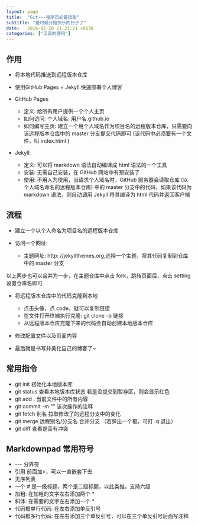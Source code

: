 ```yaml
---
layout: page
title:  "Git---程序员必备技能"
subtitle: "是时候开始快乐的日子了"
date:   2016-05-20 21:21:21 +0530
categories: ["工具的使用"]
---
```


## 作用 

- 将本地代码推送到远程版本仓库

- 使用GitHub Pages + Jekyll 快速部署个人博客

- GitHub Pages
    - 定义: 给所有用户提供一个个人主页
    - 如何访问: 个人域名: 用户名.github.io
    - 如何编写主页: 建立一个用个人域名作为项目名的远程版本仓库，只需要向该远程版本仓库中的 master 分支提交代码即可 (该代码中必须要有一个文件，叫 index.html ) 

- Jekyll:
    - 定义: 可以将 markdown 语法自动编译成 html 语法的一个工具
    - 安装: 无需自己安装，在 GitHub 网站中有预安装了
    - 使用: 不用人为使用，当请求个人域名时，GitHub 服务器会读取仓库 (以个人域名命名的远程版本仓库) 中的 master 分支中的代码，如果该代码为 markdown 语法，则自动调用 Jekyll 将其编译为 html 代码并返回客户端

## 流程 
- 建立一个以个人命名为项目名的远程版本仓库

- 访问一个网址:
    - 主题网址: http: //jekyllthemes.org,选择一个主题，将其代码复制到仓库中的 master 分支

以上两步也可以合并为一步，在主题仓库中点击 fork，跳转页面后，点击 setting 设置仓库名即可

- 将远程版本仓库中的代码克隆到本地
    - 点击头像，点 code，就可以复制链接
    - 在文件打开终端执行克隆: git clone -b 链接
    - 从远程版本仓库克隆下来的代码会自动创建本地版本仓库

- 修改配置文件以及页面内容

- 最后就是书写并美化自己的博客了~

## 常用指令 

- git init 初始化本地版本库
- git status 查看本地版本库状态
    若是没提交到暂存区，则会显示红色
- git add . 当前文件中的所有内容
- git commit -m ""  该次操作的注释
- git fetch 别名  拉取修改了的远程分支中的变化
- git merge 远程别名/分支名   合并分支 （若弹出一个框，可打 :q 退出）
- git diff  查看是否有冲突

## Markdownpad 常用符号 

- --- 分界符
- 引用 前面加>，可以一直嵌套下去
- 无序列表
- 一个 # 是一级标题，两个是二级标题，以此类推，支持六级
- 加粗: 在加粗的文字左右添加两个 *
- 斜体: 在需要的文字左右添加一个 * 
- 代码框单行代码: 在左右添加单反引号
- 代码框多行代码: 在左右添加三个单反引号，可以在三个单反引号后面写注释

